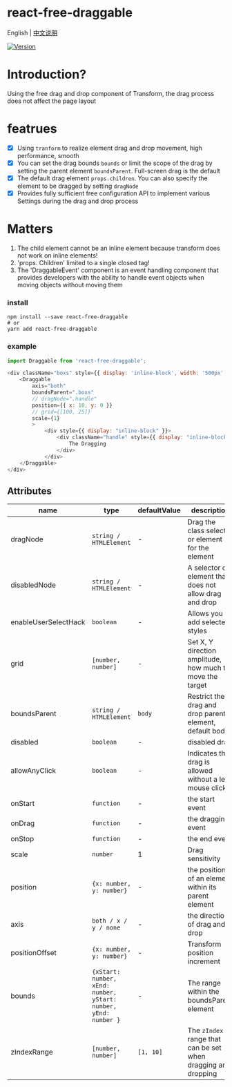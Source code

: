# react-free-draggable

English | [中文说明](./README_CN.md)

[![Version](https://img.shields.io/badge/version-1.0.5-green)](https://www.npmjs.com/package/react-free-draggable)

# Introduction?

Using the free drag and drop component of Transform, the drag process does not affect the page layout

# featrues

- [x] Using `tranform` to realize element drag and drop movement, high performance, smooth
- [x] You can set the drag bounds `bounds` or limit the scope of the drag by setting the parent element `boundsParent`. Full-screen drag is the default
- [x] The default drag element `props.children`. You can also specify the element to be dragged by setting `dragNode`
- [x] Provides fully sufficient free configuration API to implement various Settings during the drag and drop process

# Matters

1. The child element cannot be an inline element because transform does not work on inline elements!
2. 'props. Children' limited to a single closed tag!
2. The 'DraggableEvent' component is an event handling component that provides developers with the ability to handle event objects when moving objects without moving them

### install
```
npm install --save react-free-draggable
# or
yarn add react-free-draggable
```

### example
```javascript
import Draggable from 'react-free-draggable';

<div className="boxs" style={{ display: 'inline-block', width: '500px', background: "red" }}>
    <Draggable
        axis="both"
        boundsParent=".boxs"
        // dragNode=".handle"
        position={{ x: 10, y: 0 }}
        // grid={[100, 25]}
        scale={1}
        >
            <div style={{ display: "inline-block" }}>
                <div className="handle" style={{ display: "inline-block", width: "80px",background: "blue", cursor: "pointer", height: "100%" }} type="default" onClick={this.clickToast}>
                    The Dragging
                </div>
            </div>
    </Draggable>
</div>
```

## Attributes

| name                          | type                  | defaultValue                                                   | description                                                                                                      |
| ----------------------------- | --------------------- | -------------------------------------------------------------- | --------------------------------------------------------------------------------------------------------- |
| dragNode                      | `string / HTMLElement`            | -                                                  | Drag the class selector or element for the element                                                                                  |
| disabledNode                  | `string / HTMLElement`            | -                                                  | A selector or element that does not allow drag and drop                                                                              |
| enableUserSelectHack          | `boolean`                         | -                                                  | Allows you to add selected styles                                                  |
| grid                          | `[number, number]`                | -                                                  | Set X, Y direction amplitude, how much to move the target                                                                              |
| boundsParent                  | `string / HTMLElement`            | `body`                                             | Restrict the drag and drop parent element, default body              |
| disabled                      | `boolean`                         | -                                                  | disabled drag                                                                                          |
| allowAnyClick                 | `boolean`                         | -                                                  | Indicates that drag is allowed without a left mouse click                                                                                          |
| onStart                       | `function`                        | -                                                  | the start event                                                                                          |
| onDrag                        | `function`                        | -                                                  | the dragging event                      |
| onStop                        | `function`                        | -                                                  | the end event                                                                                  |
| scale                         | `number`                          | 1                                                  | Drag sensitivity                                                                                  |
| position                      | `{x: number, y: number}`          | -                                                  | the position of an element within its parent element                                                                                  |
| axis                          | `both / x / y / none`             | -                                                  | the direction of drag and drop                                                                                  |
| positionOffset                | `{x: number, y: number}`          | -                                                  | Transform position increment                                                                                  |
| bounds                        | `{xStart: number, xEnd: number, yStart: number, yEnd: number }` | -                    | The range within the boundsParent element                                                                                          |
| zIndexRange                   | `[number, number]`                | `[1, 10]`                                          | The `zIndex` range that can be set when dragging and dropping                                                                                          |



